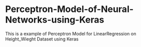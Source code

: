 # Perceptron-Model-of-Neural-Networks-using-Keras
This is a example of Perceptron Model for LinearRegression  on Height_Wieght Dataset using Keras
